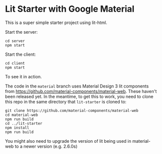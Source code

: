 # Lit Starter with Google Material

This is a super simple starter project using lit-html. 

Start the server:
```
cd server
npm start
```

Start the client:
```
cd client
npm start
```

To see it in action. 

The code in the `material` branch uses Material Design 3 lit components from
https://github.com/material-components/material-web. These haven't been released
yet. In the meantime, to get this to work, you need to clone this repo in the same
directory that `lit-starter` is cloned to:

```
git clone https://github.com/material-components/material-web
cd material-web
npm run build
cd ../lit-starter
npm install
npm run build
```

You might also need to upgrade the version of lit being used in material-web to a
newer version (e.g. 2.6.0s)